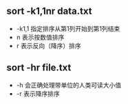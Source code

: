 ## sort -k1,1nr data.txt

* -k1,1 指定排序从第1列开始到第1列结束
* n 表示按数值排序
* r 表示反向（降序）排序

## sort -hr file.txt

* -h 会正确处理带单位的人类可读大小值
* -r 表示降序排序